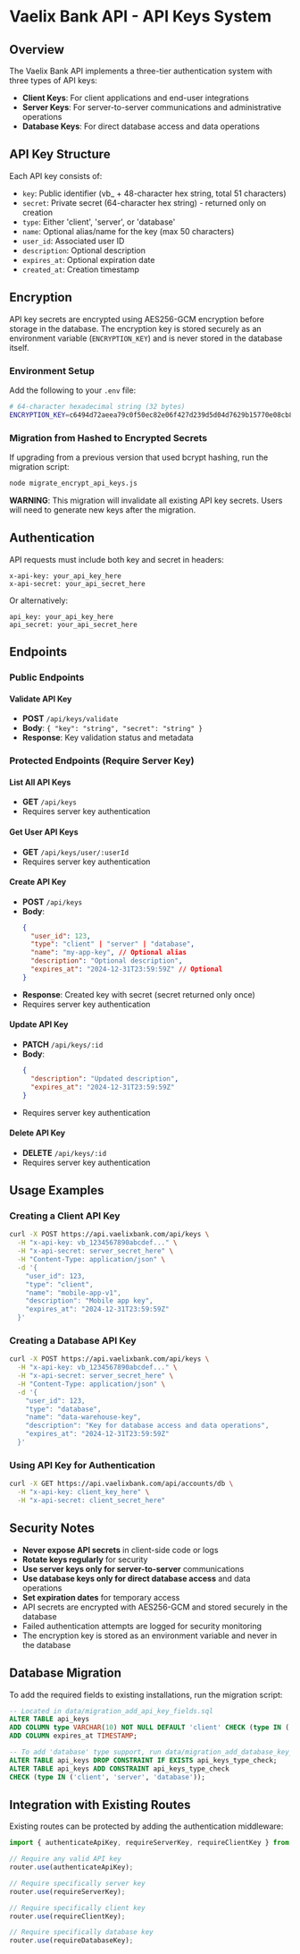 # Vaelix Bank API - API Keys System

## Overview

The Vaelix Bank API implements a three-tier authentication system with three types of API keys:

- **Client Keys**: For client applications and end-user integrations
- **Server Keys**: For server-to-server communications and administrative operations
- **Database Keys**: For direct database access and data operations

## API Key Structure

Each API key consists of:
- `key`: Public identifier (vb_ + 48-character hex string, total 51 characters)
- `secret`: Private secret (64-character hex string) - returned only on creation
- `type`: Either 'client', 'server', or 'database'
- `name`: Optional alias/name for the key (max 50 characters)
- `user_id`: Associated user ID
- `description`: Optional description
- `expires_at`: Optional expiration date
- `created_at`: Creation timestamp

## Encryption

API key secrets are encrypted using AES256-GCM encryption before storage in the database. The encryption key is stored securely as an environment variable (`ENCRYPTION_KEY`) and is never stored in the database itself.

### Environment Setup

Add the following to your `.env` file:

```bash
# 64-character hexadecimal string (32 bytes)
ENCRYPTION_KEY=c6494d72aeea79c0f50ec82e06f427d239d5d04d7629b15770e08cb8b98a9221
```

### Migration from Hashed to Encrypted Secrets

If upgrading from a previous version that used bcrypt hashing, run the migration script:

```bash
node migrate_encrypt_api_keys.js
```

**WARNING**: This migration will invalidate all existing API key secrets. Users will need to generate new keys after the migration.

## Authentication

API requests must include both key and secret in headers:

```
x-api-key: your_api_key_here
x-api-secret: your_api_secret_here
```

Or alternatively:

```
api_key: your_api_key_here
api_secret: your_api_secret_here
```

## Endpoints

### Public Endpoints

#### Validate API Key
- **POST** `/api/keys/validate`
- **Body**: `{ "key": "string", "secret": "string" }`
- **Response**: Key validation status and metadata

### Protected Endpoints (Require Server Key)

#### List All API Keys
- **GET** `/api/keys`
- Requires server key authentication

#### Get User API Keys
- **GET** `/api/keys/user/:userId`
- Requires server key authentication

#### Create API Key
- **POST** `/api/keys`
- **Body**:
   ```json
   {
     "user_id": 123,
     "type": "client" | "server" | "database",
     "name": "my-app-key", // Optional alias
     "description": "Optional description",
     "expires_at": "2024-12-31T23:59:59Z" // Optional
   }
   ```
- **Response**: Created key with secret (secret returned only once)
- Requires server key authentication

#### Update API Key
- **PATCH** `/api/keys/:id`
- **Body**:
  ```json
  {
    "description": "Updated description",
    "expires_at": "2024-12-31T23:59:59Z"
  }
  ```
- Requires server key authentication

#### Delete API Key
- **DELETE** `/api/keys/:id`
- Requires server key authentication

## Usage Examples

### Creating a Client API Key

```bash
curl -X POST https://api.vaelixbank.com/api/keys \
  -H "x-api-key: vb_1234567890abcdef..." \
  -H "x-api-secret: server_secret_here" \
  -H "Content-Type: application/json" \
  -d '{
    "user_id": 123,
    "type": "client",
    "name": "mobile-app-v1",
    "description": "Mobile app key",
    "expires_at": "2024-12-31T23:59:59Z"
  }'
```

### Creating a Database API Key

```bash
curl -X POST https://api.vaelixbank.com/api/keys \
  -H "x-api-key: vb_1234567890abcdef..." \
  -H "x-api-secret: server_secret_here" \
  -H "Content-Type: application/json" \
  -d '{
    "user_id": 123,
    "type": "database",
    "name": "data-warehouse-key",
    "description": "Key for database access and data operations",
    "expires_at": "2024-12-31T23:59:59Z"
  }'
```

### Using API Key for Authentication

```bash
curl -X GET https://api.vaelixbank.com/api/accounts/db \
  -H "x-api-key: client_key_here" \
  -H "x-api-secret: client_secret_here"
```

## Security Notes

- **Never expose API secrets** in client-side code or logs
- **Rotate keys regularly** for security
- **Use server keys only for server-to-server** communications
- **Use database keys only for direct database access** and data operations
- **Set expiration dates** for temporary access
- API secrets are encrypted with AES256-GCM and stored securely in the database
- Failed authentication attempts are logged for security monitoring
- The encryption key is stored as an environment variable and never in the database

## Database Migration

To add the required fields to existing installations, run the migration script:

```sql
-- Located in data/migration_add_api_key_fields.sql
ALTER TABLE api_keys
ADD COLUMN type VARCHAR(10) NOT NULL DEFAULT 'client' CHECK (type IN ('client', 'server')),
ADD COLUMN expires_at TIMESTAMP;

-- To add 'database' type support, run data/migration_add_database_key_type.sql
ALTER TABLE api_keys DROP CONSTRAINT IF EXISTS api_keys_type_check;
ALTER TABLE api_keys ADD CONSTRAINT api_keys_type_check
CHECK (type IN ('client', 'server', 'database'));
```

## Integration with Existing Routes

Existing routes can be protected by adding the authentication middleware:

```typescript
import { authenticateApiKey, requireServerKey, requireClientKey } from '../middleware/apiKeyAuth';

// Require any valid API key
router.use(authenticateApiKey);

// Require specifically server key
router.use(requireServerKey);

// Require specifically client key
router.use(requireClientKey);

// Require specifically database key
router.use(requireDatabaseKey);
```